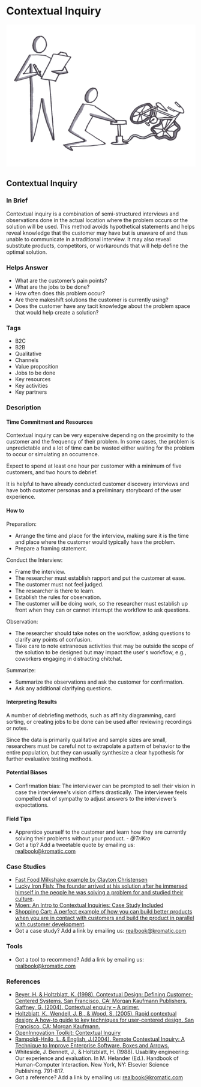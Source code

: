 # Contextual Inquiry

![](<../.gitbook/assets/illustration - contextual inquiry - real startup book.png>)

## Contextual Inquiry

### In Brief

Contextual inquiry is a combination of semi-structured interviews and observations done in the actual location where the problem occurs or the solution will be used. This method avoids hypothetical statements and helps reveal knowledge that the customer may have but is unaware of and thus unable to communicate in a traditional interview. It may also reveal substitute products, competitors, or workarounds that will help define the optimal solution.

### Helps Answer

* What are the customer’s pain points?
* What are the jobs to be done?
* How often does this problem occur?
* Are there makeshift solutions the customer is currently using?
* Does the customer have any tacit knowledge about the problem space that would help create a solution?

### Tags

* B2C
* B2B
* Qualitative
* Channels
* Value proposition
* Jobs to be done
* Key resources
* Key activities
* Key partners

### Description

#### Time Commitment and Resources

Contextual inquiry can be very expensive depending on the proximity to the customer and the frequency of their problem. In some cases, the problem is unpredictable and a lot of time can be wasted either waiting for the problem to occur or simulating an occurrence.

Expect to spend at least one hour per customer with a minimum of five customers, and two hours to debrief.

It is helpful to have already conducted customer discovery interviews and have both customer personas and a preliminary storyboard of the user experience.

#### How to

Preparation:

* Arrange the time and place for the interview, making sure it is the time and place where the customer would typically have the problem.
* Prepare a framing statement.

Conduct the Interview:

* Frame the interview.
* The researcher must establish rapport and put the customer at ease.
* The customer must not feel judged.&#x20;
* The researcher is there to learn.
* Establish the rules for observation.&#x20;
* The customer will be doing work, so the researcher must establish up front when they can or cannot interrupt the workflow to ask questions.

Observation:

* The researcher should take notes on the workflow, asking questions to clarify any points of confusion.
* Take care to note extraneous activities that may be outside the scope of the solution to be designed but may impact the user's workflow, e.g., coworkers engaging in distracting chitchat.

Summarize:

* Summarize the observations and ask the customer for confirmation.
* Ask any additional clarifying questions.

#### Interpreting Results

A number of debriefing methods, such as affinity diagramming, card sorting, or creating jobs to be done can be used after reviewing recordings or notes.

Since the data is primarily qualitative and sample sizes are small, researchers must be careful not to extrapolate a pattern of behavior to the entire population, but they can usually synthesize a clear hypothesis for further evaluative testing methods.

#### Potential Biases

* Confirmation bias: The interviewer can be prompted to sell their vision in case the interviewee's vision differs drastically. The interviewee feels compelled out of sympathy to adjust answers to the interviewer’s expectations.

#### Field Tips

* Apprentice yourself to the customer and learn how they are currently solving their problems without your product. - _@TriKro_
* Got a tip? Add a tweetable quote by emailing us: [realbook@kromatic.com](mailto:realbook@kromatic.com)

### Case Studies

* [Fast Food Milkshake example by Clayton Christensen](https://www.youtube.com/watch?v=sfGtw2C95Ms\&t=30s)
* [Lucky Iron Fish: The founder arrived at his solution after he immersed himself in the people he was solving a problem for and studied their culture](https://www.youtube.com/watch?v=iY0D-PIcgB4).
* [Moen: An Intro to Contextual Inquiries: Case Study Included](https://www.linkedin.com/pulse/intro-contextual-inquiries-case-adrian/)
* [Shopping Cart: A perfect example of how you can build better products when you are in contact with customers and build the product in parallel with customer development](https://www.youtube.com/watch?v=M66ZU2PCIcM).
* Got a case study? Add a link by emailing us: [realbook@kromatic.com](mailto:realbook@kromatic.com)

### Tools

* Got a tool to recommend? Add a link by emailing us: [realbook@kromatic.com](mailto:realbook@kromatic.com)

### References

* [Beyer, H. & Holtzblatt, K. (1998). Contextual Design: Defining Customer-Centered Systems. San Francisco, CA: Morgan Kaufmann Publishers. Gaffney, G. (2004). Contextual enquiry – A primer.](http://www.sitepoint.com/article/contextual-enquiry-primer)
* [Holtzblatt, K., Wendell, J. B., & Wood, S. (2005). Rapid contextual design: A how-to guide to key techniques for user-centered design. San Francisco, CA: Morgan Kaufmann.](https://www.elsevier.com/books/rapid-contextual-design/holtzblatt/978-0-12-354051-5)
* [OpenInnovation Toolkit: Contextual Inquiry](https://toolkit.mozilla.org/method/contextual-inquiry/)
* [Rampoldi-Hnilo, L. & English, J.(2004). Remote Contextual Inquiry: A Technique to Improve Enterprise Software. Boxes and Arrows.](https://boxesandarrows.com/remote-contextual-inquiry-a-technique-to-improve-enterprise-software/)
* Whiteside, J. Bennett, J., & Holtzblatt, H. (1988). Usability engineering: Our experience and evaluation. In M. Helander (Ed.). Handbook of Human-Computer Interaction. New York, NY: Elsevier Science Publishing. 791-817.
* Got a reference? Add a link by emailing us: [realbook@kromatic.com](mailto:realbook@kromatic.com)
